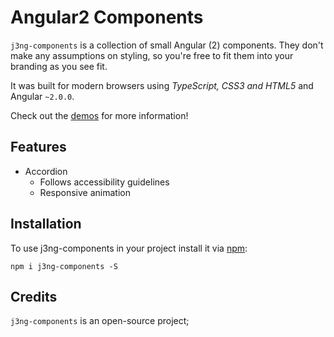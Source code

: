 # Angular2 Components

`j3ng-components` is a collection of small Angular (2) components. They don't make any assumptions on styling, so you're free to fit them into your branding as you see fit.

It was built for modern browsers using _TypeScript, CSS3 and HTML5_ and Angular `~2.0.0`.

Check out the [demos](https://j3ddesign.github.io/j3ng-components/) for more information!

## Features
- Accordion
  - Follows accessibility guidelines
  - Responsive animation 

## Installation
To use j3ng-components in your project install it via [npm](https://www.npmjs.com/package/j3ng-components):
```
npm i j3ng-components -S
```

## Credits
`j3ng-components` is an open-source project;

